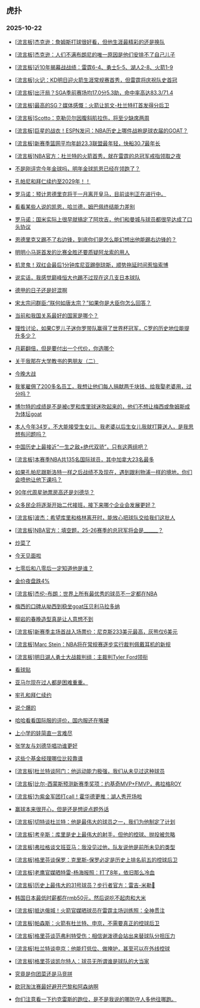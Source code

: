 ## 虎扑 
### 2025-10-22

+ [[流言板]杰克逊：詹姆斯打球很好看，但他生涯最精彩的还是换队](https://bbs.hupu.com/635278445.html)

+ [[流言板]杰克逊：人们不满布朗尼的唯一原因是他们安排不了自己儿子](https://bbs.hupu.com/635278616.html)

+ [[流言板]近10年揭幕战战绩：雷霆6-4、勇士5-5、湖人2-8、火箭1-9](https://bbs.hupu.com/635279365.html)

+ [[流言板]火记：KD明日迎火箭生涯常规赛首秀，但雷霆将庆祝队史首冠](https://bbs.hupu.com/635279161.html)

+ [[流言板]出汗局？SGA季前赛场均17.0分5.3助，命中率高达83.3/71.4](https://bbs.hupu.com/635279338.html)

+ [[流言板]最高的SG？媒体感慨：火箭让凯文-杜兰特打首发得分后卫](https://bbs.hupu.com/635278573.html)

+ [[流言板]Scotto：克勒贝尔因腹斜肌拉伤，将至少缺席两周](https://bbs.hupu.com/635280458.html)

+ [[流言板]巨星的战衣！ESPN发问：NBA历史上哪件战袍是球衣届的GOAT？](https://bbs.hupu.com/635277298.html)

+ [[流言板]新赛季篮网平均年龄23.3联盟最年轻，快船30.7最年长](https://bbs.hupu.com/635279897.html)

+ [[流言板]NBA官方：杜兰特的火箭首秀，就在雷霆的总冠军戒指领取之夜](https://bbs.hupu.com/635280098.html)

+ [不是刚评完今年金球吗，明年金球凯恩已经在领跑了？](https://bbs.hupu.com/635275398.html)

+ [孔帕尼和拜仁续约至2029年！！](https://bbs.hupu.com/635277017.html)

+ [罗马诺：预计恩德里克将于一月离开皇马，目前谈判正在进行中。](https://bbs.hupu.com/635275437.html)

+ [看看某些人说的凯恩，哈兰德，姆巴佩终结能力差别](https://bbs.hupu.com/635279892.html)

+ [罗马诺：国米实际上很早就搞定了阿坎吉，他们和曼城与球员都很早达成了口头协议](https://bbs.hupu.com/635274686.html)

+ [恩德里克又踢不了右边锋，到底你们是怎么能幻想出他能踢右边锋的？](https://bbs.hupu.com/635273631.html)

+ [明明小马哥首发的比赛全胜还要质疑阿龙索的用人](https://bbs.hupu.com/635277138.html)

+ [机灵鬼！双红会最后1分钟库尼亚踢倒琼斯，顺势拖延时间惹恼索博](https://bbs.hupu.com/635275557.html)

+ [说实话，我感觉巅峰恒大也踢不过现在这几支日本球队](https://bbs.hupu.com/635279657.html)

+ [德甲的日子还是好混啊](https://bbs.hupu.com/635275587.html)

+ [宋太宗问群臣:“朕何如唐太宗？”如果你是大臣你怎么回答？](https://bbs.hupu.com/635278655.html)

+ [当前和我国关系最好的国家是哪个？](https://bbs.hupu.com/635279531.html)

+ [理性讨论，如果C罗儿子迷你罗带队赢得了世界杯冠军，C罗的历史地位能提升多少？](https://bbs.hupu.com/635279262.html)

+ [月薪翻倍，但是要付出一个代价，你选哪个](https://bbs.hupu.com/635278341.html)

+ [关于我那在大学教书的男朋友（二）](https://bbs.hupu.com/635277663.html)

+ [今晚大战](https://bbs.hupu.com/635280360.html)

+ [我爹雇佣了200多名员工，我想让他们每人捐献两千块钱、给我娶老婆用，过分吗？](https://bbs.hupu.com/635279111.html)

+ [博尔特的成绩是不是被c罗和库里球迷吹起来的，他们不想让梅西或詹姆斯成为体坛goat](https://bbs.hupu.com/635277627.html)

+ [本人今年34岁，不大能接受生女儿、我老婆以后生女儿我就打算送人，是我思想有问题吗？](https://bbs.hupu.com/635278368.html)

+ [中国历史上最接近“一生之敌+绝代双骄”，只有这两组吧？](https://bbs.hupu.com/635278361.html)

+ [[流言板]本赛季NBA共135名国际球员，其中加拿大23名最多](https://bbs.hupu.com/635280422.html)

+ [如果孔帕尼跟斯洛特一样之后战绩不及现在，遇到跟利物浦一样的境地，你们会喷他让他下课吗？](https://bbs.hupu.com/635277233.html)

+ [90年代周星驰票房高还是刘德华？](https://bbs.hupu.com/635277981.html)

+ [众多民企将逐渐开始二代接班，接下来哪个企业会发展更好？](https://bbs.hupu.com/635280542.html)

+ [[流言板]波杰：希望库里和格林离开时，能放心把球队交给我们这批人](https://bbs.hupu.com/635280894.html)

+ [[流言板]NBA官方：填空题，25-26赛季的总冠军将会是______？](https://bbs.hupu.com/635280706.html)

+ [炒菜了](https://bbs.hupu.com/635280529.html)

+ [今天见面啦](https://bbs.hupu.com/635279909.html)

+ [七零后和八零后一定知道他是谁？](https://bbs.hupu.com/635280746.html)

+ [金价夜盘跌4%](https://bbs.hupu.com/635279803.html)

+ [[流言板]杰伦-布朗：世界上所有最优秀的球员不一定都在NBA](https://bbs.hupu.com/635280678.html)

+ [梅西的口碑从呦西到稳坐goat压贝利马拉多纳](https://bbs.hupu.com/635279450.html)

+ [柳岩的春晚造型真是让人意想不到](https://bbs.hupu.com/635281276.html)

+ [[流言板]新赛季主场首战入场票价：尼克斯233美元最高，灰熊仅6美元](https://bbs.hupu.com/635280390.html)

+ [[流言板]Marc Stein：NBA将在常规赛逐步实行裁判佩戴耳机的新规](https://bbs.hupu.com/635281262.html)

+ [[流言板]明日湖人勇士大战裁判组：主裁判Tyler Ford领衔](https://bbs.hupu.com/635280142.html)

+ [看球贴](https://bbs.hupu.com/635281596.html)

+ [亚马尔现在过人都是困难重重。](https://bbs.hupu.com/635281362.html)

+ [牢孔和拜仁续约](https://bbs.hupu.com/635277312.html)

+ [说个爆的](https://bbs.hupu.com/635276304.html)

+ [哈哈看看国际服的评价，国内服还在嘴硬](https://bbs.hupu.com/635281423.html)

+ [上小学的娃简直一言难尽](https://bbs.hupu.com/635280375.html)

+ [张学友与刘德华唱功谁更好](https://bbs.hupu.com/635279837.html)

+ [这些个基金经理哪位比较靠谱](https://bbs.hupu.com/635281129.html)

+ [[流言板]杜兰特谈阿门：他运动能力极强，我们从未见过这种球员](https://bbs.hupu.com/635281213.html)

+ [[流言板]比尔-西蒙斯预测新赛季奖项：约基奇MVP+FMVP，弗拉格ROY](https://bbs.hupu.com/635280854.html)

+ [[流言板]为紫金军团打call！霍华德更推：湖人秀开场啦](https://bbs.hupu.com/635280773.html)

+ [赢球本来很开心，但是还是想说点题外话](https://bbs.hupu.com/635281474.html)

+ [[流言板]切特谈杜兰特：他是最伟大的球员之一，我们为他制定了计划](https://bbs.hupu.com/635281049.html)

+ [[流言板]考辛斯：库里是史上最伟大的射手，但他的控球、抛投被忽略](https://bbs.hupu.com/635281725.html)

+ [[流言板]弗拉格谈文班亚马：我没见过他，队友说他是前所未见的类型](https://bbs.hupu.com/635281551.html)

+ [[流言板]格里芬谈保罗：克里斯-保罗必定是历史上排名前五的控球后卫](https://bbs.hupu.com/635281509.html)

+ [[流言板]老鹰官媒晒特雷-杨海报照：打了8年，依旧那么冷血](https://bbs.hupu.com/635280949.html)

+ [[流言板]历史上最伟大的31号球员？步行者官方：雷吉-米勒🐐](https://bbs.hupu.com/635280857.html)

+ [韩国日本最低时薪都在rmb50元，然后说吃不起肉和大米](https://bbs.hupu.com/635280997.html)

+ [[流言板]抵达俄城！火箭官媒晒球员在雷霆主场训练照：全神贯注](https://bbs.hupu.com/635281701.html)

+ [[流言板]帕森斯：火箭有杜兰特、申京，不需要真正的控球后卫](https://bbs.hupu.com/635281524.html)

+ [[流言板]格里芬谈范弗利特受伤：相信谢泼德会站出来替球队分担压力](https://bbs.hupu.com/635281646.html)

+ [[流言板]杜兰特谈申京：他能打低位、做掩护，甚至可以在外线控球](https://bbs.hupu.com/635281234.html)

+ [[流言板]格里芬谈凯尔特人：球员无所谓谁是球队的大当家](https://bbs.hupu.com/635281586.html)

+ [究竟是你团菜还是马竞拼](https://bbs.hupu.com/635281927.html)

+ [欧冠淘汰赛最好避开巴黎和阿森纳啊](https://bbs.hupu.com/635281938.html)

+ [你们注意看一下约克雷斯的跑位，是不是我说的哪防守人多他往哪跑。](https://bbs.hupu.com/635281653.html)


